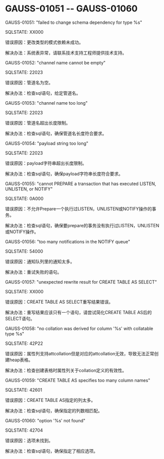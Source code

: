 # GAUSS-01051 -- GAUSS-01060<a name="ZH-CN_TOPIC_0302073033"></a>

GAUSS-01051: "failed to change schema dependency for type %s"

SQLSTATE: XX000

错误原因：更改类型的模式依赖未成功。

解决办法：系统表异常，请联系技术支持工程师提供技术支持。

GAUSS-01052: "channel name cannot be empty"

SQLSTATE: 22023

错误原因：管道名为空。

解决办法：检查sql语句，给定管道名。

GAUSS-01053: "channel name too long"

SQLSTATE: 22023

错误原因：管道名超出长度限制。

解决办法：检查sql语句，确保管道名长度符合要求。

GAUSS-01054: "payload string too long"

SQLSTATE: 22023

错误原因：payload字符串超出长度限制。

解决办法：检查sql语句，确保payload字符串长度符合要求。

GAUSS-01055: "cannot PREPARE a transaction that has executed LISTEN, UNLISTEN, or NOTIFY"

SQLSTATE: 0A000

错误原因：不允许Prepare一个执行过LISTEN，UNLISTEN或NOTIFY操作的事务。

解决办法：检查sql语句，确保要prepare的事务没有执行过LISTEN，UNLISTEN或NOTIFY操作。

GAUSS-01056: "too many notifications in the NOTIFY queue"

SQLSTATE: 54000

错误原因：通知队列里的通知太多。

解决办法：重试失败的语句。

GAUSS-01057: "unexpected rewrite result for CREATE TABLE AS SELECT"

SQLSTATE: XX000

错误原因：CREATE TABLE AS SELECT重写结果错误。

解决办法：重写结果应该只有一个语句，请尝试简化CREATE TABLE AS后的SELECT语句。

GAUSS-01058: "no collation was derived for column '%s' with collatable type %s"

SQLSTATE: 42P22

错误原因：属性列支持attcollation但是对应的attcollation无效，导致无法正常创建heap表格。

解决办法：检查创建表格时属性列关于collation定义的有效性。

GAUSS-01059: "CREATE TABLE AS specifies too many column names"

SQLSTATE: 42601

错误原因：CREATE TABLE AS指定的列太多。

解决办法：检查sql语句，确保指定的列数相匹配。

GAUSS-01060: "option '%s' not found"

SQLSTATE: 42704

错误原因：选项未找到。

解决办法：检查sql语句，确保指定了相应选项。

